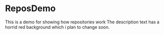 # ReposDemo
This is a demo for showing how repositories work
The description text has a horrid red background which i plan to change soon.
